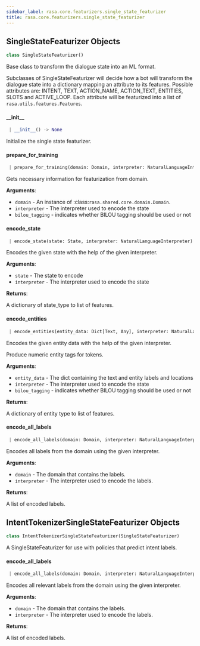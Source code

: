 ```yaml
---
sidebar_label: rasa.core.featurizers.single_state_featurizer
title: rasa.core.featurizers.single_state_featurizer
---
```

## SingleStateFeaturizer Objects

```python
class SingleStateFeaturizer()
```

Base class to transform the dialogue state into an ML format.

Subclasses of SingleStateFeaturizer will decide how a bot will
transform the dialogue state into a dictionary mapping an attribute
to its features. Possible attributes are: INTENT, TEXT, ACTION_NAME,
ACTION_TEXT, ENTITIES, SLOTS and ACTIVE_LOOP. Each attribute will be
featurized into a list of `rasa.utils.features.Features`.

#### \_\_init\_\_

```python
 | __init__() -> None
```

Initialize the single state featurizer.

#### prepare\_for\_training

```python
 | prepare_for_training(domain: Domain, interpreter: NaturalLanguageInterpreter, bilou_tagging: bool = False) -> None
```

Gets necessary information for featurization from domain.

**Arguments**:

- `domain` - An instance of :class:`rasa.shared.core.domain.Domain`.
- `interpreter` - The interpreter used to encode the state
- `bilou_tagging` - indicates whether BILOU tagging should be used or not

#### encode\_state

```python
 | encode_state(state: State, interpreter: NaturalLanguageInterpreter) -> Dict[Text, List[Features]]
```

Encodes the given state with the help of the given interpreter.

**Arguments**:

- `state` - The state to encode
- `interpreter` - The interpreter used to encode the state
  

**Returns**:

  A dictionary of state_type to list of features.

#### encode\_entities

```python
 | encode_entities(entity_data: Dict[Text, Any], interpreter: NaturalLanguageInterpreter, bilou_tagging: bool = False) -> Dict[Text, List[Features]]
```

Encodes the given entity data with the help of the given interpreter.

Produce numeric entity tags for tokens.

**Arguments**:

- `entity_data` - The dict containing the text and entity labels and locations
- `interpreter` - The interpreter used to encode the state
- `bilou_tagging` - indicates whether BILOU tagging should be used or not
  

**Returns**:

  A dictionary of entity type to list of features.

#### encode\_all\_labels

```python
 | encode_all_labels(domain: Domain, interpreter: NaturalLanguageInterpreter) -> List[Dict[Text, List[Features]]]
```

Encodes all labels from the domain using the given interpreter.

**Arguments**:

- `domain` - The domain that contains the labels.
- `interpreter` - The interpreter used to encode the labels.
  

**Returns**:

  A list of encoded labels.

## IntentTokenizerSingleStateFeaturizer Objects

```python
class IntentTokenizerSingleStateFeaturizer(SingleStateFeaturizer)
```

A SingleStateFeaturizer for use with policies that predict intent labels.

#### encode\_all\_labels

```python
 | encode_all_labels(domain: Domain, interpreter: NaturalLanguageInterpreter) -> List[Dict[Text, List[Features]]]
```

Encodes all relevant labels from the domain using the given interpreter.

**Arguments**:

- `domain` - The domain that contains the labels.
- `interpreter` - The interpreter used to encode the labels.
  

**Returns**:

  A list of encoded labels.

